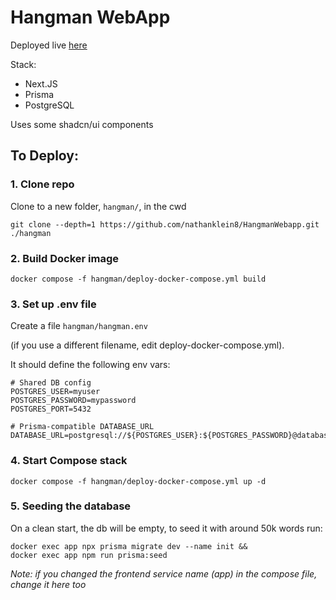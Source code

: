 # Hangman WebApp

Deployed live <a href="https://app.nklein.xyz/">here</a>

Stack:
* Next.JS
* Prisma
* PostgreSQL

Uses some shadcn/ui components

## To Deploy:


### 1. Clone repo

Clone to a new folder, `hangman/`, in the cwd
```shell
git clone --depth=1 https://github.com/nathanklein8/HangmanWebapp.git ./hangman
```

### 2. Build Docker image

```shell
docker compose -f hangman/deploy-docker-compose.yml build
```


### 3. Set up .env file

Create a file `hangman/hangman.env`

(if you use a different filename, edit deploy-docker-compose.yml).

It should define the following env vars:

```shell
# Shared DB config
POSTGRES_USER=myuser
POSTGRES_PASSWORD=mypassword
POSTGRES_PORT=5432

# Prisma-compatible DATABASE_URL
DATABASE_URL=postgresql://${POSTGRES_USER}:${POSTGRES_PASSWORD}@database:${POSTGRES_PORT}/prod
```


### 4. Start Compose stack

```shell
docker compose -f hangman/deploy-docker-compose.yml up -d
```


### 5. Seeding the database

On a clean start, the db will be empty, to seed it with around 50k words run:

```shell
docker exec app npx prisma migrate dev --name init &&
docker exec app npm run prisma:seed
```
*Note: if you changed the frontend service name (app) in the compose file, change it here too*
